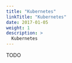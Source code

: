 ```yaml
---
title: "Kubernetes"
linkTitle: "Kubernetes"
date: 2017-01-05
weight: 1
description: >
  Kubernetes
---
```


TODO
